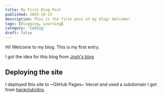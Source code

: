 ```yaml
---
title: My First Blog Post
published: 2025-10-13
description: This is the first post of my blog! Welcome!
tags: [Blogging, Learning]
category: 'Coding'
draft: false
---
```


Hi! Welcome to my blog. This is my first entry.

I got the idea for this blog from [Josh's blog](https://blog.slitrostudio.me/)

## Deploying the site

I deployed this site to ~GitHub Pages~ Vercel and used a subdomain I got from [hackclub/dns](https://github.com/hackclub/dns).
